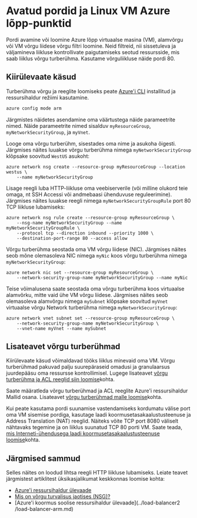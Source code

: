 <properties
   pageTitle="Avatud pordid ja Linux VM lõpp-punktid | Microsoft Azure'i"
   description="Saate teada, kuidas avada port / luua oma Linux VM Azure ressursi halduri juurutamise mudeli ja Azure CLI abil lõpp"
   services="virtual-machines-linux"
   documentationCenter=""
   authors="iainfoulds"
   manager="timlt"
   editor=""/>

<tags
   ms.service="virtual-machines-linux"
   ms.devlang="na"
   ms.topic="article"
   ms.tgt_pltfrm="vm-linux"
   ms.workload="infrastructure-services"
   ms.date="10/27/2016"
   ms.author="iainfou"/>

# <a name="opening-ports-and-endpoints-to-a-linux-vm-in-azure"></a>Avatud pordid ja Linux VM Azure lõpp-punktid
Pordi avamine või loomine Azure lõpp virtuaalse masina (VM), alamvõrgu või VM võrgu liidese võrgu filtri loomine. Neid filtreid, nii sissetuleva ja väljamineva liikluse kontrollivate paigutamiseks seotud ressursside, mis saab liiklus võrgu turberühma. Kasutame võrguliikluse näide pordi 80.

## <a name="quick-commands"></a>Kiirülevaate käsud
Turberühma võrgu ja reeglite loomiseks peate [Azure'i CLI](../xplat-cli-install.md) installitud ja ressursihaldur režiimi kasutamine.

```bash
azure config mode arm
```

Järgmistes näidetes asendamine oma väärtustega näide parameetrite nimed. Näide parameetrite nimed sisalduv `myResourceGroup`, `myNetworkSecurityGroup`, ja `myVnet`.

Looge oma võrgu turberühm, sisestades oma nime ja asukoha õigesti. Järgmises näites luuakse võrgu turberühma nimega `myNetworkSecurityGroup` klõpsake soovitud `WestUS` asukoht:

```
azure network nsg create --resource-group myResourceGroup --location westus \
    --name myNetworkSecurityGroup
```

Lisage reegli luba HTTP-liikluse oma veebiserverile (või milline olukord teie omaga, nt SSH Accessi või andmebaasi ühenduvuse reguleerimine). Järgmises näites luuakse reegli nimega `myNetworkSecurityGroupRule` port 80 TCP liikluse lubamiseks:

```
azure network nsg rule create --resource-group myResourceGroup \
    --nsg-name myNetworkSecurityGroup --name myNetworkSecurityGroupRule \
    --protocol tcp --direction inbound --priority 1000 \
    --destination-port-range 80 --access allow
```

Võrgu turberühma seostada oma VM võrgu liidese (NIC). Järgmises näites seob mõne olemasoleva NIC nimega `myNic` koos võrgu turberühma nimega `myNetworkSecurityGroup`:

```
azure network nic set --resource-group myResourceGroup \
    --network-security-group-name myNetworkSecurityGroup --name myNic
```

Teise võimalusena saate seostada oma võrgu turberühma koos virtuaalse alamvõrku, mitte vaid ühe VM võrgu liidese. Järgmises näites seob olemasoleva alamvõrgu nimega `mySubnet` klõpsake soovitud `myVnet` virtuaalse võrgu Network turberühma nimega `myNetworkSecurityGroup`:

```
azure network vnet subnet set --resource-group myResourceGroup \
    --network-security-group-name myNetworkSecurityGroup \
    --vnet-name myVnet --name mySubnet
```

## <a name="more-information-on-network-security-groups"></a>Lisateavet võrgu turberühmad
Kiirülevaate käsud võimaldavad tööks liiklus minevaid oma VM. Võrgu turberühmad pakuvad palju suurepäraseid omadusi ja granulaarsus juurdepääsu oma ressursse kontrollimisel. Lugege lisateavet [võrgu turberühma ja ACL reeglid siin loomise](../virtual-network/virtual-networks-create-nsg-arm-cli.md)kohta.

Saate määratleda võrgu turberühmad ja ACL reeglite Azure'i ressursihaldur Mallid osana. Lisateavet [võrgu turberühmad malle loomise](../virtual-network/virtual-networks-create-nsg-arm-template.md)kohta.

Kui peate kasutama pordi suunamise vastendamiseks kordumatu välise port oma VM sisemise pordiga, kasutage laadi koormusetasakaalustusteenuse ja Address Translation (NAT) reeglid. Näiteks võite TCP port 8080 väliselt nähtavaks tegemine ja on liiklus suunatud TCP 80 porti VM. Saate teada, [mis Interneti-ühendusega laadi koormusetasakaalustusteenuse loomise](../load-balancer/load-balancer-get-started-internet-arm-cli.md)kohta.

## <a name="next-steps"></a>Järgmised sammud
Selles näites on loodud lihtsa reegli HTTP liikluse lubamiseks. Leiate teavet järgmistest artiklitest üksikasjalikumat keskkonnas loomise kohta:

- [Azure'i ressursihaldur ülevaade](../azure-resource-manager/resource-group-overview.md)
- [Mis on võrgu turvalisus jaotises (NSG)?](../virtual-network/virtual-networks-nsg.md)
- [Azure'i koormus soolise ressursihaldur ülevaade](../load-balancer2    /load-balancer-arm.md)
